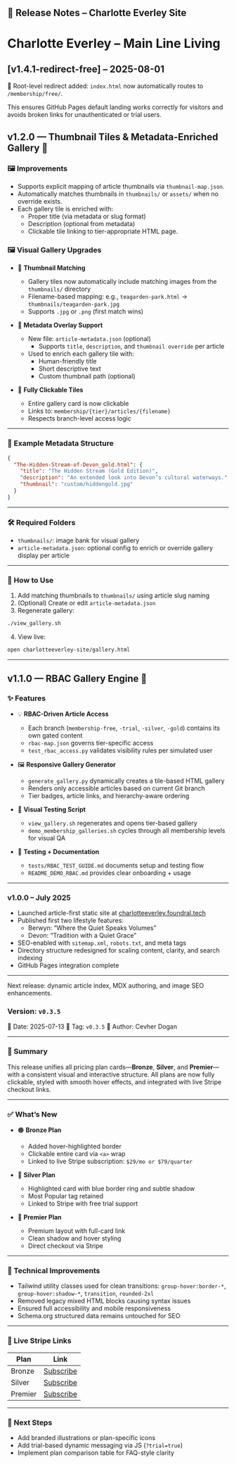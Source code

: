 ## 📝 **Release Notes – Charlotte Everley Site**

# Charlotte Everley – Main Line Living

## [v1.4.1-redirect-free] – 2025-08-01
🔁 Root-level redirect added: `index.html` now automatically routes to `/membership/free/`.

This ensures GitHub Pages default landing works correctly for visitors and avoids broken links for unauthenticated or trial users.


## v1.2.0 — Thumbnail Tiles & Metadata-Enriched Gallery 🎨

### 🖼 Improvements
- Supports explicit mapping of article thumbnails via `thumbnail-map.json`.
- Automatically matches thumbnails in `thumbnails/` or `assets/` when no override exists.
- Each gallery tile is enriched with:
  - Proper title (via metadata or slug format)
  - Description (optional from metadata)
  - Clickable tile linking to tier-appropriate HTML page.


### 🖼 Visual Gallery Upgrades

- 🎯 **Thumbnail Matching**
  - Gallery tiles now automatically include matching images from the `thumbnails/` directory
  - Filename-based mapping: e.g., `teagarden-park.html` → `thumbnails/teagarden-park.jpg`
  - Supports `.jpg` or `.png` (first match wins)

- 🧠 **Metadata Overlay Support**
  - New file: `article-metadata.json` (optional)
    - Supports `title`, `description`, and `thumbnail override` per article
  - Used to enrich each gallery tile with:
    - Human-friendly title
    - Short descriptive text
    - Custom thumbnail path (optional)

- 🔗 **Fully Clickable Tiles**
  - Entire gallery card is now clickable
  - Links to: `membership/{tier}/articles/{filename}`
  - Respects branch-level access logic

---

### 📁 Example Metadata Structure

```json
{
  "The-Hidden-Stream-of-Devon_gold.html": {
    "title": "The Hidden Stream (Gold Edition)",
    "description": "An extended look into Devon’s cultural waterways.",
    "thumbnail": "custom/hiddengold.jpg"
  }
}
````

---

### 🛠 Required Folders

* `thumbnails/`: image bank for visual gallery
* `article-metadata.json`: optional config to enrich or override gallery display per article

---

### 📘 How to Use

1. Add matching thumbnails to `thumbnails/` using article slug naming
2. (Optional) Create or edit `article-metadata.json`
3. Regenerate gallery:

```bash
./view_gallery.sh
```

4. View live:

```bash
open charlotteeverley-site/gallery.html
```

---


## v1.1.0 — RBAC Gallery Engine 🎉

### ✨ Features

- 💡 **RBAC-Driven Article Access**
  - Each branch (`membership-free`, `-trial`, `-silver`, `-gold`) contains its own gated content
  - `rbac-map.json` governs tier-specific access
  - `test_rbac_access.py` validates visibility rules per simulated user

- 🖼 **Responsive Gallery Generator**
  - `generate_gallery.py` dynamically creates a tile-based HTML gallery
  - Renders only accessible articles based on current Git branch
  - Tier badges, article links, and hierarchy-aware ordering

- 🔁 **Visual Testing Script**
  - `view_gallery.sh` regenerates and opens tier-based gallery
  - `demo_membership_galleries.sh` cycles through all membership levels for visual QA

- 🧪 **Testing + Documentation**
  - `tests/RBAC_TEST_GUIDE.md` documents setup and testing flow
  - `README_DEMO_RBAC.md` provides clear onboarding + usage

---

### v1.0.0 – July 2025

- Launched article-first static site at [charlotteeverley.foundral.tech](https://charlotteeverley.foundral.tech)
- Published first two lifestyle features:
  - Berwyn: “Where the Quiet Speaks Volumes”
  - Devon: “Tradition with a Quiet Grace”
- SEO-enabled with `sitemap.xml`, `robots.txt`, and meta tags
- Directory structure redesigned for scaling content, clarity, and search indexing
- GitHub Pages integration complete

---

Next release: dynamic article index, MDX authoring, and image SEO enhancements.

### Version: `v0.3.5`

📅 Date: 2025-07-13
🔖 Tag: `v0.3.5`
👤 Author: Cevher Dogan

---

### 🎯 Summary

This release unifies all pricing plan cards—**Bronze**, **Silver**, and **Premier**—with a consistent visual and interactive structure. All plans are now fully clickable, styled with smooth hover effects, and integrated with live Stripe checkout links.

---

### ✅ What’s New

* 🟤 **Bronze Plan**

  * Added hover-highlighted border
  * Clickable entire card via `<a>` wrap
  * Linked to live Stripe subscription: `$29/mo or $79/quarter`

* 🥈 **Silver Plan**

  * Highlighted card with blue border ring and subtle shadow
  * Most Popular tag retained
  * Linked to Stripe with free trial support

* 💎 **Premier Plan**

  * Premium layout with full-card link
  * Clean shadow and hover styling
  * Direct checkout via Stripe

---

### 🔧 Technical Improvements

* Tailwind utility classes used for clean transitions:
  `group-hover:border-*`, `group-hover:shadow-*`, `transition`, `rounded-2xl`
* Removed legacy mixed HTML blocks causing syntax issues
* Ensured full accessibility and mobile responsiveness
* Schema.org structured data remains untouched for SEO

---

### 🔗 Live Stripe Links

| Plan    | Link                                                        |
| ------- | ----------------------------------------------------------- |
| Bronze  | [Subscribe](https://buy.stripe.com/7sY9AT9xG4BH7Kf9FPfQI09) |
| Silver  | [Subscribe](https://buy.stripe.com/6oU4gzeS07NTc0v7xHfQI06) |
| Premier | [Subscribe](https://buy.stripe.com/bJe28reS03xDfcHg4dfQI07) |

---

### 📌 Next Steps

* Add branded illustrations or plan-specific icons
* Add trial-based dynamic messaging via JS (`?trial=true`)
* Implement plan comparison table for FAQ-style clarity

